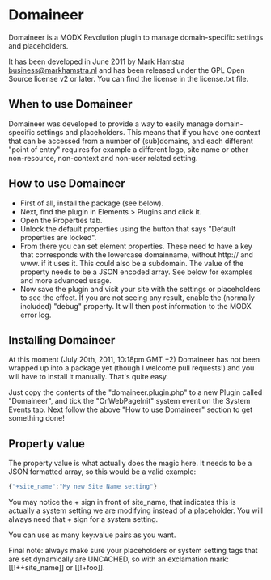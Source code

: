 # Domaineer

Domaineer is a MODX Revolution plugin to manage domain-specific settings and placeholders.

It has been developed in June 2011 by Mark Hamstra <business@markhamstra.nl> and has been released under the GPL
Open Source license v2 or later. You can find the license in the license.txt file.

## When to use Domaineer

Domaineer was developed to provide a way to easily manage domain-specific settings and placeholders. This means
that if you have one context that can be accessed from a number of (sub)domains, and each different "point of entry"
requires for example a different logo, site name or other non-resource, non-context and non-user related setting.

## How to use Domaineer

* First of all, install the package (see below).
* Next, find the plugin in Elements > Plugins and click it.
* Open the Properties tab.
* Unlock the default properties using the button that says "Default properties are locked".
* From there you can set element properties. These need to have a key that corresponds with the lowercase domainname,
without http:// and www. if it uses it. This could also be a subdomain. The value of the property needs to be a JSON
encoded array. See below for examples and more advanced usage.
* Now save the plugin and visit your site with the settings or placeholders to see the effect. If you are not seeing
any result, enable the (normally included) "debug" property. It will then post information to the MODX error log.

## Installing Domaineer

At this moment (July 20th, 2011, 10:18pm GMT +2) Domaineer has not been wrapped up into a package yet (though I welcome
pull requests!) and you will have to install it manually. That's quite easy.

Just copy the contents of the "domaineer.plugin.php" to a new Plugin called "Domaineer", and tick the "OnWebPageInit"
system event on the System Events tab. Next follow the above "How to use Domaineer" section to get something done!

## Property value

The property value is what actually does the magic here. It needs to be a JSON formatted array, so this would be a valid
example:

~~~~ js
{"+site_name":"My new Site Name setting"}
~~~~

You may notice the + sign in front of site_name, that indicates this is actually a system setting we are modifying
instead of a placeholder. You will always need that + sign for a system setting.

You can use as many key:value pairs as you want.

Final note: always make sure your placeholders or system setting tags that are set dynamically are UNCACHED, so with an
exclamation mark: [[!++site_name]] or [[!+foo]].


